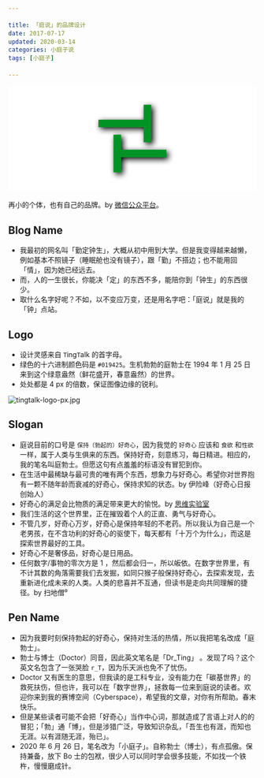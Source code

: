 ```yaml
---

title: 「庭说」的品牌设计  
date: 2017-07-17  
updated: 2020-03-14
categories: 小庭子说  
tags: [小庭子]   

---
```


![ting-talk](brand/ting-talk.png)

再小的个体，也有自己的品牌。by [微信公众平台](https://mp.weixin.qq.com/)。

<!-- more -->

## Blog Name

- 我最初的网名叫「勤定钟生」，大概从初中用到大学。但是我变得越来越懒，例如基本不照镜子（睡眠舱也没有镜子），跟「勤」不搭边；也不能用回「情」，因为她已经远去。
- 而，人的一生很长，你能决「定」的东西不多，能陪你到「钟生」的东西很少。
- 取什么名字好呢？不如，以不变应万变，还是用名字吧：「庭说」就是我的「钟」点站。



## Logo

-  设计灵感来自 `T`ing`T`alk 的首字母。
- 绿色的十六进制颜色码是 `#019425`。生机勃勃的庭勃士在 1994 年 1 月 25 日来到这个绿意盎然（鲜花盛开，春意盎然）的世界。
- 处处都是 4 px 的倍数，保证图像边缘的锐利。




![tingtalk-logo-px.jpg](https://i.loli.net/2019/11/07/TPbFDeyJ7OCKauS.jpg)



## Slogan

- 庭说目前的口号是 `保持（勃起的）好奇心`，因为我觉的 `好奇心` 应该和 `食欲` 和`性欲` 一样，属于人类与生俱来的东西。保持好奇，刻意练习，每日精进。相应的，我的笔名叫庭勃士。但愿这句有点羞羞的标语没有冒犯到你。
- 在生活中最稀缺与最可贵的唯有两个东西，想象力与好奇心。希望你对世界抱有一颗不随年龄而衰减的好奇心，保持求知的状态。by 伊险峰（好奇心日报创始人）
- 好奇心的满足会比物质的满足带来更大的愉悦。by [思维实验室](https://www.bilibili.com/video/av55857100?t=14m15s)
- 我们生活的这个世界里，正在摧毁着个人的正直、勇气与好奇心。
- 不管几岁，好奇心万岁，好奇心是保持年轻的不老药。所以我认为自己是一个老男孩，在不含功利的好奇心的驱使下，每天都有「十万个为什么」，而这是探索世界最好的工具。
- 好奇心不是奢侈品，好奇心是日用品。
- 任何数字/事物的零次方是 1 ，然后都会归一，所以皈依。在数字世界里，有不计其数的角落需要我们去发掘，如同只猴子般保持好奇心，去探索发现，去重新进化成未来的人类。人类的悲喜并不互通，但读书是走向共同理解的捷径。by 扫地僧⁰


## Pen Name

- 因为我要时刻保持勃起的好奇心，保持对生活的热情，所以我把笔名改成「庭勃士」。
- 勃士与博士（Doctor）同音，因此英文笔名是「Dr_Ting」 。发现了吗？这个英文名包含了一张哭脸 `r_T`，因为乐天派也免不了忧伤。
- Doctor 又有医生的意思，但我读的是工科专业，没有能力在「碳基世界」的救死扶伤，但也许，我可以在「数字世界」，拯救每一位来到庭说的读者。欢迎你来到我的赛博空间（Cyberspace），希望我的文章，对你有所帮助。春末快乐。
- 但是某些读者可能不会把「好奇心」当作中心词，那就造成了言语上对人的的冒犯；「勃」通「博」，但是涉猎广泛，导致知识杂乱，「吾生也有涯，而知也无涯。以有涯随无涯，殆已」。
- 2020 年 6 月 26 日，笔名改为「小庭子」。自称勃士（博士），有点孤傲。保持兼备，放下 Bo 士的包袱，很少人可以同时学会很多技能，不如找一个铁杵，慢慢磨成针。
